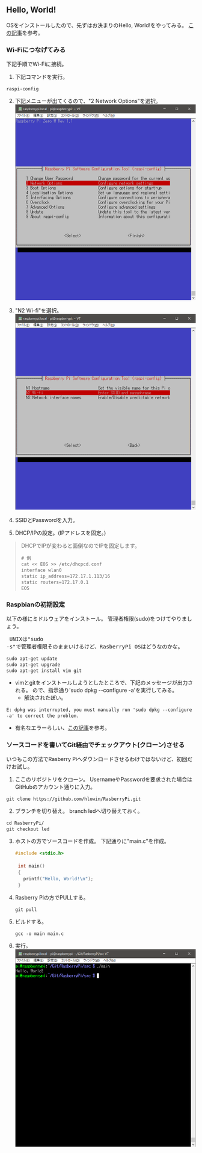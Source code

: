 ## Hello, World!
OSをインストールしたので、先ずはお決まりのHello, World!をやってみる。
[この記事](https://qiita.com/hikida/items/c6124ce960e8004c3957)を参考。

### Wi-Fiにつなげてみる
下記手順でWi-Fiに接続。

1. 下記コマンドを実行。

```
raspi-config
```

2. 下記メニューが出てくるので、"2 Network Options"を選択。
![wifi01.png](./image/wifi01.png)

3. "N2 Wi-fi"を選択。
![wifi02.png](./image/wifi02.png)

4. SSIDとPasswordを入力。

5. DHCP/IPの設定。(IPアドレスを固定。)
> DHCPでIPが変わると面倒なのでIPを固定します。
> 
> ```
> # 例
> cat << EOS >> /etc/dhcpcd.conf
> interface wlan0
> static ip_address=172.17.1.113/16
> static routers=172.17.0.1
> EOS
> ```

### Raspbianの初期設定
以下の様にミドルウェアをインストール。
管理者権限(sudo)をつけてやりましょう。
<pre/>
UNIXは"sudo -s"で管理者権限そのままいけるけど、RasberryPi OSはどうなのかな。
</pre>

```
sudo apt-get update
sudo apt-get upgrade
sudo apt-get install vim git
```

- vimとgitをインストールしようとしたところで、下記のメッセージが出力される。
  ので、指示通り'sudo dpkg --configure -a'を実行してみる。
  - 解決されたぽい。
```
E: dpkg was interrupted, you must manually run 'sudo dpkg --configure -a' to correct the problem.
```

- 有名なエラーらしい、[この記事](http://tamazonr.hatenablog.com/entry/2015/09/03/205817)を参考。

### ソースコードを書いてGit経由でチェックアウト(クローン)させる
いつもこの方法でRasberry Piへダウンロードさせるわけではないけど、初回だけお試し。

1. ここのリポジトリをクローン。
   UsernameやPasswordを要求された場合はGitHubのアカウント通りに入力。
  ```
  git clone https://github.com/hlowin/RasberryPi.git
  ```

2. ブランチを切り替え。
   branch ledへ切り替えておく。
```
cd RasberryPi/
git checkout led
```

3. ホストの方でソースコードを作成。
   下記通りに"main.c"を作成。
   ```c
   #include <stdio.h>

    int main()
    {
      printf("Hello, World!\n");
    }
   ```

4. Rasberry Piの方でPULLする。
   ```
   git pull
   ```

5. ビルドする。
   ```
   gcc -o main main.c
   ```

6. 実行。
   ![jikkou01.png](./image/jikkou01.png)